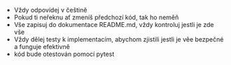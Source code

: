 - Vždy odpovídej v češtině
- Pokud ti neřeknu ať zmeníš předchozí kód, tak ho neměň
- Vše zapisuj do dokumentace README.md, vždy kontroluj jestli je zde vše
- Vždy dělej testy k implementacím, abychom zjistili jestli je věe bezpečné a funguje efektivně
- kód bude otestován pomocí pytest
